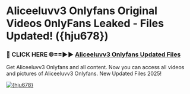 # Aliceeluvv3 Onlyfans Original Videos 0nlyFans Leaked - Files Updated! ({hju678})

<h3>🔴 CLICK HERE 🌐==►► <a href="https://tinyurl.com/ms9xzufz" rel="nofollow">Aliceeluvv3 Onlyfans Updated Files</a></h3>

Get Aliceeluvv3 Onlyfans and all content. Now you can access all videos and pictures of Aliceeluvv3 Onlyfans. New Updated Files 2025!

[![{hju678}](https://i.imgur.com/PQ7UWWw.gif)](https://tinyurl.com/ms9xzufz)